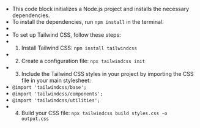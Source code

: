* This code block initializes a Node.js project and installs the necessary dependencies.
 * To install the dependencies, run `npm install` in the terminal.
 * 
 * To set up Tailwind CSS, follow these steps:
 * 1. Install Tailwind CSS: `npm install tailwindcss`
 * 2. Create a configuration file: `npx tailwindcss init`
 * 3. Include the Tailwind CSS styles in your project by importing the CSS file in your main stylesheet:
 *    `@import 'tailwindcss/base';`
 *    `@import 'tailwindcss/components';`
 *    `@import 'tailwindcss/utilities';`
 * 4. Build your CSS file: `npx tailwindcss build styles.css -o output.css`
